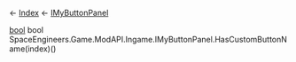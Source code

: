 ← [Index](Api-Index) ← [IMyButtonPanel](SpaceEngineers.Game.ModAPI.Ingame.IMyButtonPanel)

[bool](System.Boolean) bool SpaceEngineers.Game.ModAPI.Ingame.IMyButtonPanel.HasCustomButtonName(index)()